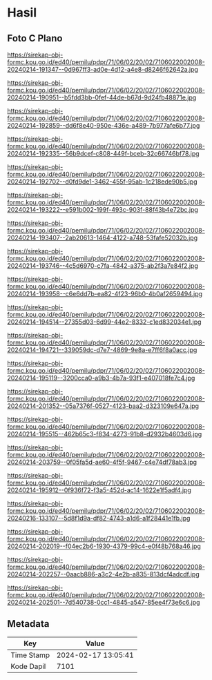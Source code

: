 # Hasil

## Foto C Plano

https://sirekap-obj-formc.kpu.go.id/ed40/pemilu/pdpr/71/06/02/20/02/7106022002008-20240214-191347--0d967ff3-ad0e-4d12-a4e8-d8246f62642a.jpg

https://sirekap-obj-formc.kpu.go.id/ed40/pemilu/pdpr/71/06/02/20/02/7106022002008-20240214-190951--b5fdd3bb-0fef-44de-b67d-9d24fb48871e.jpg

https://sirekap-obj-formc.kpu.go.id/ed40/pemilu/pdpr/71/06/02/20/02/7106022002008-20240214-192859--dd6f8e40-950e-436e-a489-7b977afe6b77.jpg

https://sirekap-obj-formc.kpu.go.id/ed40/pemilu/pdpr/71/06/02/20/02/7106022002008-20240214-192335--56b9dcef-c808-449f-bceb-32c66746bf78.jpg

https://sirekap-obj-formc.kpu.go.id/ed40/pemilu/pdpr/71/06/02/20/02/7106022002008-20240214-192702--d0fd9de1-3462-455f-95ab-1c218ede90b5.jpg

https://sirekap-obj-formc.kpu.go.id/ed40/pemilu/pdpr/71/06/02/20/02/7106022002008-20240214-193222--e591b002-199f-493c-903f-88f43b4e72bc.jpg

https://sirekap-obj-formc.kpu.go.id/ed40/pemilu/pdpr/71/06/02/20/02/7106022002008-20240214-193407--2ab20613-1464-4122-a748-53fafe52032b.jpg

https://sirekap-obj-formc.kpu.go.id/ed40/pemilu/pdpr/71/06/02/20/02/7106022002008-20240214-193746--4c5d6970-c7fa-4842-a375-ab2f3a7e84f2.jpg

https://sirekap-obj-formc.kpu.go.id/ed40/pemilu/pdpr/71/06/02/20/02/7106022002008-20240214-193958--c6e6dd7b-ea82-4f23-96b0-4b0af2659494.jpg

https://sirekap-obj-formc.kpu.go.id/ed40/pemilu/pdpr/71/06/02/20/02/7106022002008-20240214-194514--27355d03-6d99-44e2-8332-c1ed832034e1.jpg

https://sirekap-obj-formc.kpu.go.id/ed40/pemilu/pdpr/71/06/02/20/02/7106022002008-20240214-194721--339059dc-d7e7-4869-9e8a-e7ff6f8a0acc.jpg

https://sirekap-obj-formc.kpu.go.id/ed40/pemilu/pdpr/71/06/02/20/02/7106022002008-20240214-195119--3200cca0-a9b3-4b7a-93f1-e407018fe7c4.jpg

https://sirekap-obj-formc.kpu.go.id/ed40/pemilu/pdpr/71/06/02/20/02/7106022002008-20240214-201352--05a7376f-0527-4123-baa2-d323109e647a.jpg

https://sirekap-obj-formc.kpu.go.id/ed40/pemilu/pdpr/71/06/02/20/02/7106022002008-20240214-195515--462b65c3-f834-4273-91b8-d2932b4603d6.jpg

https://sirekap-obj-formc.kpu.go.id/ed40/pemilu/pdpr/71/06/02/20/02/7106022002008-20240214-203759--0f05fa5d-ae60-4f5f-9467-c4e74df78ab3.jpg

https://sirekap-obj-formc.kpu.go.id/ed40/pemilu/pdpr/71/06/02/20/02/7106022002008-20240214-195912--0f936f72-f3a5-452d-ac14-1622e1f5adf4.jpg

https://sirekap-obj-formc.kpu.go.id/ed40/pemilu/pdpr/71/06/02/20/02/7106022002008-20240216-133107--5d8f1d9a-df82-4743-a1d6-a1f28441e1fb.jpg

https://sirekap-obj-formc.kpu.go.id/ed40/pemilu/pdpr/71/06/02/20/02/7106022002008-20240214-202019--f04ec2b6-1930-4379-99c4-e0f48b768a46.jpg

https://sirekap-obj-formc.kpu.go.id/ed40/pemilu/pdpr/71/06/02/20/02/7106022002008-20240214-202257--0aacb886-a3c2-4e2b-a835-813dcf4adcdf.jpg

https://sirekap-obj-formc.kpu.go.id/ed40/pemilu/pdpr/71/06/02/20/02/7106022002008-20240214-202501--7d540738-0cc1-4845-a547-85ee4f73e6c6.jpg


## Metadata

| Key        | Value               |
| ---------- | ------------------- |
| Time Stamp | 2024-02-17 13:05:41 |
| Kode Dapil | 7101                |



